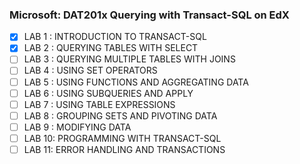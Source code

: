 ### Microsoft: DAT201x Querying with Transact-SQL on EdX ###

- [x] LAB 1 : INTRODUCTION TO TRANSACT-SQL
- [x] LAB 2 : QUERYING TABLES WITH SELECT
- [ ] LAB 3 : QUERYING MULTIPLE TABLES WITH JOINS
- [ ] LAB 4 : USING SET OPERATORS
- [ ] LAB 5 : USING FUNCTIONS AND AGGREGATING DATA
- [ ] LAB 6 : USING SUBQUERIES AND APPLY
- [ ] LAB 7 : USING TABLE EXPRESSIONS
- [ ] LAB 8 : GROUPING SETS AND PIVOTING DATA
- [ ] LAB 9 : MODIFYING DATA
- [ ] LAB 10: PROGRAMMING WITH TRANSACT-SQL
- [ ] LAB 11: ERROR HANDLING AND TRANSACTIONS